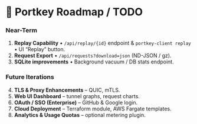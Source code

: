 # 📌 Portkey Roadmap / TODO

### Near-Term

1. **Replay Capability**
   • `/api/replay/{id}` endpoint & `portkey-client replay`
   • UI “Replay” button.
2. **Request Export**
   • `/api/requests?download=json` (ND-JSON / gz).
3. **SQLite improvements**
   • Background vacuum / DB stats endpoint.

### Future Iterations

4. **TLS & Proxy Enhancements** – QUIC, mTLS.
5. **Web UI Dashboard** – tunnel graphs, request charts.
6. **OAuth / SSO (Enterprise)** – GitHub & Google login.
7. **Cloud Deployment** – Terraform module, AWS Fargate templates.
8. **Analytics & Usage Quotas** – optional metering plugin.
